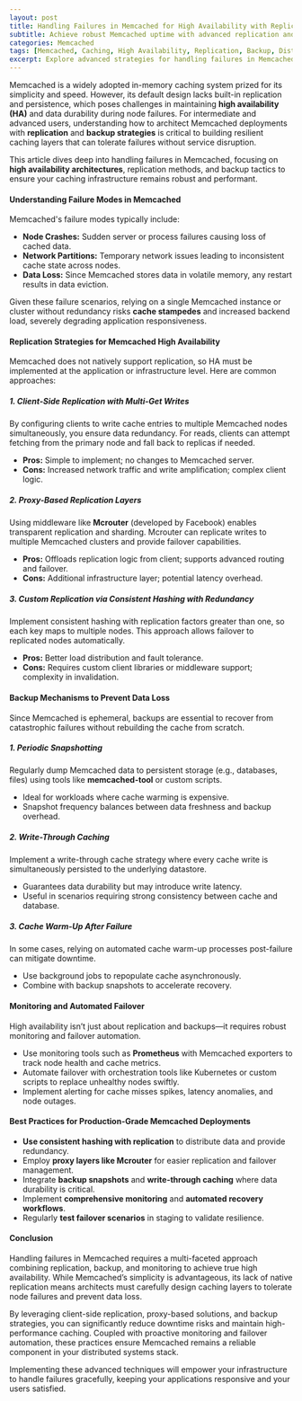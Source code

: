 ```yaml
---
layout: post  
title: Handling Failures in Memcached for High Availability with Replication and Backup Strategies  
subtitle: Achieve robust Memcached uptime with advanced replication and backup techniques to handle failures effectively  
categories: Memcached  
tags: [Memcached, Caching, High Availability, Replication, Backup, Distributed Systems, Performance Optimization]  
excerpt: Explore advanced strategies for handling failures in Memcached through replication and backup to ensure high availability and data reliability in demanding environments.  
---
```

Memcached is a widely adopted in-memory caching system prized for its simplicity and speed. However, its default design lacks built-in replication and persistence, which poses challenges in maintaining **high availability (HA)** and data durability during node failures. For intermediate and advanced users, understanding how to architect Memcached deployments with **replication** and **backup strategies** is critical to building resilient caching layers that can tolerate failures without service disruption.

This article dives deep into handling failures in Memcached, focusing on **high availability architectures**, replication methods, and backup tactics to ensure your caching infrastructure remains robust and performant.

#### Understanding Failure Modes in Memcached

Memcached's failure modes typically include:

- **Node Crashes:** Sudden server or process failures causing loss of cached data.
- **Network Partitions:** Temporary network issues leading to inconsistent cache state across nodes.
- **Data Loss:** Since Memcached stores data in volatile memory, any restart results in data eviction.

Given these failure scenarios, relying on a single Memcached instance or cluster without redundancy risks **cache stampedes** and increased backend load, severely degrading application responsiveness.

#### Replication Strategies for Memcached High Availability

Memcached does not natively support replication, so HA must be implemented at the application or infrastructure level. Here are common approaches:

##### 1. Client-Side Replication with Multi-Get Writes

By configuring clients to write cache entries to multiple Memcached nodes simultaneously, you ensure data redundancy. For reads, clients can attempt fetching from the primary node and fall back to replicas if needed.

- **Pros:** Simple to implement; no changes to Memcached server.
- **Cons:** Increased network traffic and write amplification; complex client logic.

##### 2. Proxy-Based Replication Layers

Using middleware like **Mcrouter** (developed by Facebook) enables transparent replication and sharding. Mcrouter can replicate writes to multiple Memcached clusters and provide failover capabilities.

- **Pros:** Offloads replication logic from client; supports advanced routing and failover.
- **Cons:** Additional infrastructure layer; potential latency overhead.

##### 3. Custom Replication via Consistent Hashing with Redundancy

Implement consistent hashing with replication factors greater than one, so each key maps to multiple nodes. This approach allows failover to replicated nodes automatically.

- **Pros:** Better load distribution and fault tolerance.
- **Cons:** Requires custom client libraries or middleware support; complexity in invalidation.

#### Backup Mechanisms to Prevent Data Loss

Since Memcached is ephemeral, backups are essential to recover from catastrophic failures without rebuilding the cache from scratch.

##### 1. Periodic Snapshotting

Regularly dump Memcached data to persistent storage (e.g., databases, files) using tools like **memcached-tool** or custom scripts.

- Ideal for workloads where cache warming is expensive.
- Snapshot frequency balances between data freshness and backup overhead.

##### 2. Write-Through Caching

Implement a write-through cache strategy where every cache write is simultaneously persisted to the underlying datastore.

- Guarantees data durability but may introduce write latency.
- Useful in scenarios requiring strong consistency between cache and database.

##### 3. Cache Warm-Up After Failure

In some cases, relying on automated cache warm-up processes post-failure can mitigate downtime.

- Use background jobs to repopulate cache asynchronously.
- Combine with backup snapshots to accelerate recovery.

#### Monitoring and Automated Failover

High availability isn’t just about replication and backups—it requires robust monitoring and failover automation.

- Use monitoring tools such as **Prometheus** with Memcached exporters to track node health and cache metrics.
- Automate failover with orchestration tools like Kubernetes or custom scripts to replace unhealthy nodes swiftly.
- Implement alerting for cache misses spikes, latency anomalies, and node outages.

#### Best Practices for Production-Grade Memcached Deployments

- **Use consistent hashing with replication** to distribute data and provide redundancy.
- Employ **proxy layers like Mcrouter** for easier replication and failover management.
- Integrate **backup snapshots** and **write-through caching** where data durability is critical.
- Implement **comprehensive monitoring** and **automated recovery workflows**.
- Regularly **test failover scenarios** in staging to validate resilience.

#### Conclusion

Handling failures in Memcached requires a multi-faceted approach combining replication, backup, and monitoring to achieve true high availability. While Memcached’s simplicity is advantageous, its lack of native replication means architects must carefully design caching layers to tolerate node failures and prevent data loss.

By leveraging client-side replication, proxy-based solutions, and backup strategies, you can significantly reduce downtime risks and maintain high-performance caching. Coupled with proactive monitoring and failover automation, these practices ensure Memcached remains a reliable component in your distributed systems stack.

Implementing these advanced techniques will empower your infrastructure to handle failures gracefully, keeping your applications responsive and your users satisfied.
